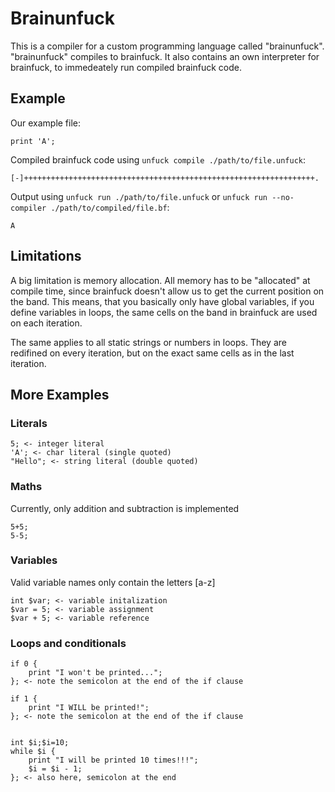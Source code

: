 # Brainunfuck

This is a compiler for a custom programming language called "brainunfuck". "brainunfuck" compiles to brainfuck. It also contains an own interpreter for brainfuck, to immedeately run compiled brainfuck code.

## Example

Our example file:

```
print 'A';
```

Compiled brainfuck code using `unfuck compile ./path/to/file.unfuck`:

```
[-]+++++++++++++++++++++++++++++++++++++++++++++++++++++++++++++++++.
```

Output using `unfuck run ./path/to/file.unfuck` or `unfuck run --no-compiler ./path/to/compiled/file.bf`:

```
A
```

## Limitations

A big limitation is memory allocation. All memory has to be "allocated" at compile time, since brainfuck doesn't allow us to get the current position on the band. This means, that you basically only have global variables, if you define variables in loops, the same cells on the band in brainfuck are used on each iteration.

The same applies to all static strings or numbers in loops. They are redifined on every iteration, but on the exact same cells as in the last iteration.

## More Examples

### Literals

```
5; <- integer literal
'A'; <- char literal (single quoted)
"Hello"; <- string literal (double quoted)
```

### Maths

Currently, only addition and subtraction is implemented

```
5+5;
5-5;
```

### Variables

Valid variable names only contain the letters \[a-z\]

```
int $var; <- variable initalization
$var = 5; <- variable assignment
$var + 5; <- variable reference
```

### Loops and conditionals

```
if 0 {
    print "I won't be printed...";
}; <- note the semicolon at the end of the if clause

if 1 {
    print "I WILL be printed!";
}; <- note the semicolon at the end of the if clause


int $i;$i=10;
while $i {
    print "I will be printed 10 times!!!";
    $i = $i - 1;
}; <- also here, semicolon at the end
```
